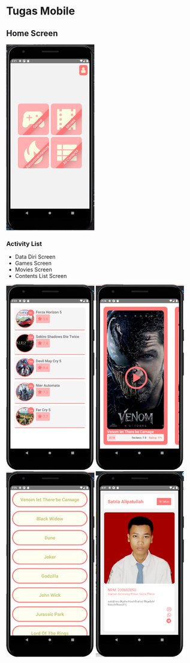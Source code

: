 <meta charset="UTF-8">
<div>
  <div>
    <h1>Tugas Mobile</h1>
  </div>
  <div>    
  <h2>Home Screen</h2>
  <img src="HomeScreen.png" alt="Girl in a jacket" width="235">
  </div>
<h3>Activity List</h3>
<ul>
  <li>Data Diri Screen</li>
  <li>Games Screen</li>
  <li>Movies Screen</li>
  <li>Contents List Screen</li>
  </ul>
  <div>
  <img src="GamesScreen.png" alt="Girl in a jacket" width="235">
  <img src="MoviesScreen.png" alt="Girl in a jacket" width="235">
  <img src="ContentsList.png" alt="Girl in a jacket" width="235">
  <img src="DataDiri.png" alt="Girl in a jacket" width="235">
</div>

